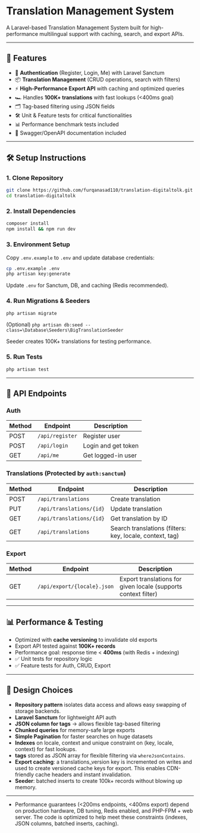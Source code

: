 # Translation Management System

A Laravel-based Translation Management System built for high-performance multilingual support with caching, search, and export APIs.

---

## 🚀 Features

- 🔑 **Authentication** (Register, Login, Me) with Laravel Sanctum  
- 📦 **Translation Management** (CRUD operations, search with filters)  
- ⚡ **High-Performance Export API** with caching and optimized queries  
- 🏎️ Handles **100K+ translations** with fast lookups (<400ms goal)  
- 🗂️ Tag-based filtering using JSON fields  
- 🛠️ Unit & Feature tests for critical functionalities  
- 📊 Performance benchmark tests included  
- 📜 Swagger/OpenAPI documentation included  

---

## 🛠️ Setup Instructions

### 1. Clone Repository
```bash
git clone https://github.com/furqanasad110/translation-digitaltolk.git
cd translation-digitaltolk
```

### 2. Install Dependencies
```bash
composer install
npm install && npm run dev
```

### 3. Environment Setup
Copy `.env.example` to `.env` and update database credentials:
```bash
cp .env.example .env
php artisan key:generate
```

Update `.env` for Sanctum, DB, and caching (Redis recommended).

### 4. Run Migrations & Seeders
```bash
php artisan migrate 
```
(Optional) `php artisan db:seed --class=\Database\Seeders\BigTranslationSeeder`

Seeder creates 100K+ translations for testing performance.

### 5. Run Tests
```bash
php artisan test
```

---

## 📡 API Endpoints

### Auth
| Method | Endpoint         | Description |
|--------|-----------------|-------------|
| POST   | `/api/register` | Register user |
| POST   | `/api/login`    | Login and get token |
| GET    | `/api/me`       | Get logged-in user |

### Translations (Protected by `auth:sanctum`)
| Method | Endpoint              | Description |
|--------|-----------------------|-------------|
| POST   | `/api/translations`   | Create translation |
| PUT    | `/api/translations/{id}` | Update translation |
| GET    | `/api/translations/{id}` | Get translation by ID |
| GET    | `/api/translations`   | Search translations (filters: key, locale, context, tag) |

### Export
| Method | Endpoint                  | Description |
|--------|---------------------------|-------------|
| GET    | `/api/export/{locale}.json` | Export translations for given locale (supports context filter) |

---

## 📊 Performance & Testing

- Optimized with **cache versioning** to invalidate old exports  
- Export API tested against **100K+ records**  
- Performance goal: response time < **400ms** (with Redis + indexing)  
- ✅ Unit tests for repository logic  
- ✅ Feature tests for Auth, CRUD, Export  

---

## 🎨 Design Choices

- **Repository pattern** isolates data access and allows easy swapping of storage backends.
- **Laravel Sanctum** for lightweight API auth  
- **JSON column for tags** → allows flexible tag-based filtering  
- **Chunked queries** for memory-safe large exports  
- **Simple Pagination** for faster searches on huge datasets
- **Indexes** on locale, context and unique constraint on (key, locale, context) for fast lookups.
- **tags** stored as JSON array for flexible filtering via `whereJsonContains`.
- **Export caching**: a translations_version key is incremented on writes and used to create versioned cache keys for export. This enables CDN-friendly cache headers and instant invalidation.
- **Seeder**: batched inserts to create 100k+ records without blowing up memory.

---

- Performance guarantees (<200ms endpoints, <400ms export) depend on production hardware, DB tuning, Redis enabled, and PHP-FPM + web server. The code is optimized to help meet these constraints (indexes, JSON columns, batched inserts, caching).
